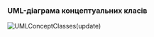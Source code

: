 ### UML-діаграма концептуальних класів

![UMLConceptClasses(update)](https://github.com/oleksandrblazhko/ai-215-berdnik/assets/101939352/7b341407-0ada-4088-a056-f5cb5d643596)
